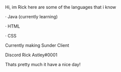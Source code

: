 Hi, im Rick here are some of the languages that i know

· Java (currently learning)

· HTML 

· CSS

Currently making Sunder Client

Discord Rick Astley#0001

Thats pretty much it have a nice day!
